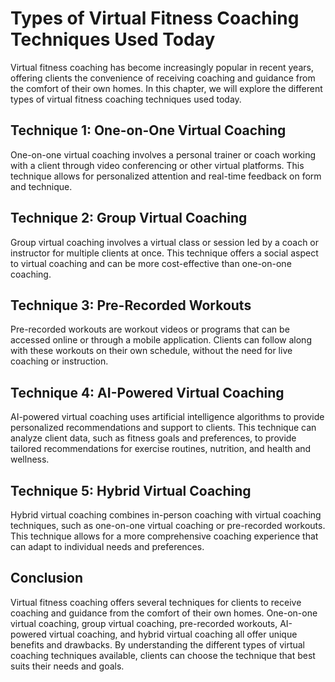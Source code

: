 Types of Virtual Fitness Coaching Techniques Used Today
==========================================================================================================

Virtual fitness coaching has become increasingly popular in recent years, offering clients the convenience of receiving coaching and guidance from the comfort of their own homes. In this chapter, we will explore the different types of virtual fitness coaching techniques used today.

Technique 1: One-on-One Virtual Coaching
----------------------------------------

One-on-one virtual coaching involves a personal trainer or coach working with a client through video conferencing or other virtual platforms. This technique allows for personalized attention and real-time feedback on form and technique.

Technique 2: Group Virtual Coaching
-----------------------------------

Group virtual coaching involves a virtual class or session led by a coach or instructor for multiple clients at once. This technique offers a social aspect to virtual coaching and can be more cost-effective than one-on-one coaching.

Technique 3: Pre-Recorded Workouts
----------------------------------

Pre-recorded workouts are workout videos or programs that can be accessed online or through a mobile application. Clients can follow along with these workouts on their own schedule, without the need for live coaching or instruction.

Technique 4: AI-Powered Virtual Coaching
----------------------------------------

AI-powered virtual coaching uses artificial intelligence algorithms to provide personalized recommendations and support to clients. This technique can analyze client data, such as fitness goals and preferences, to provide tailored recommendations for exercise routines, nutrition, and health and wellness.

Technique 5: Hybrid Virtual Coaching
------------------------------------

Hybrid virtual coaching combines in-person coaching with virtual coaching techniques, such as one-on-one virtual coaching or pre-recorded workouts. This technique allows for a more comprehensive coaching experience that can adapt to individual needs and preferences.

Conclusion
----------

Virtual fitness coaching offers several techniques for clients to receive coaching and guidance from the comfort of their own homes. One-on-one virtual coaching, group virtual coaching, pre-recorded workouts, AI-powered virtual coaching, and hybrid virtual coaching all offer unique benefits and drawbacks. By understanding the different types of virtual coaching techniques available, clients can choose the technique that best suits their needs and goals.
